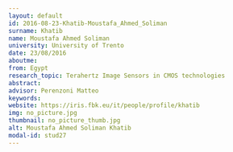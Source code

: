 ```yaml
---
layout: default 
id: 2016-08-23-Khatib-Moustafa_Ahmed_Soliman
surname: Khatib
name: Moustafa Ahmed Soliman
university: University of Trento
date: 23/08/2016
aboutme: 
from: Egypt
research_topic: Terahertz Image Sensors in CMOS technologies
abstract: 
advisor: Perenzoni Matteo
keywords: 
website: https://iris.fbk.eu/it/people/profile/khatib
img: no_picture.jpg
thumbnail: no_picture_thumb.jpg
alt: Moustafa Ahmed Soliman Khatib
modal-id: stud27
---
```

